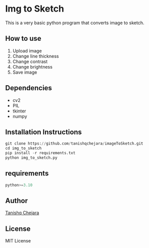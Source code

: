 # Img to Sketch

This is a very basic python program that converts image to sketch.

## How to use

1. Upload image
2. Change line thickness
3. Change contrast
4. Change brightness
5. Save image

## Dependencies

- cv2
- PIL
- tkinter
- numpy

## Installation Instructions

```Python
git clone https://github.com/tanishqchejara/imageToSketch.git
cd img_to_sketch
pip install -r requirements.txt
python img_to_sketch.py
```

## requirements

```Python
python>=3.10
```

## Author
[Tanishq Chejara](https://github.com/tanishqchejara)

## License
MIT License
